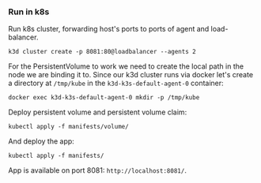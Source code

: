 ### Run in k8s

Run k8s cluster, forwarding host's ports to ports of agent and load-balancer.

```shell
k3d cluster create -p 8081:80@loadbalancer --agents 2
```

For the PersistentVolume to work we need to create the local path in the node we are binding it to.
Since our k3d cluster runs via docker let's create a directory at
`/tmp/kube`
in the `k3d-k3s-default-agent-0` container:

```shell
docker exec k3d-k3s-default-agent-0 mkdir -p /tmp/kube
````

Deploy persistent volume and persistent volume claim:

```shell
kubectl apply -f manifests/volume/
```

And deploy the app:

```shell
kubectl apply -f manifests/
```

App is available on port 8081: `http://localhost:8081/`.
